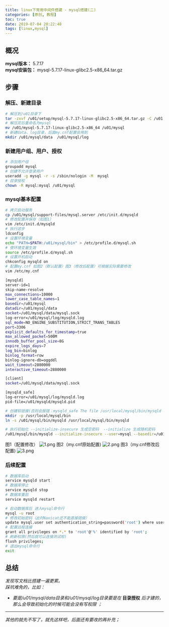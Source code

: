 ```yaml
---
title: linux下常用中间件搭建 - mysql搭建(二)
categories: [原创, 教程]
toc: true
date: 2019-07-04 20:22:48
tags: [linux,mysql]
---
```




## 概况
**mysql版本：** 5.7.17  
**mysql安装包：** mysql-5.7.17-linux-glibc2.5-x86_64.tar.gz
<!--more-->
## 步骤
### 解压、新建目录


```bash
# 解压到/u01目录下
tar -zxvf /u01/setup/mysql-5.7.17-linux-glibc2.5-x86_64.tar.gz -C /u01
# 解压完后重命名为mysql
mv /u01/mysql-5.7.17-linux-glibc2.5-x86_64 /u01/mysql
# 新建data、log目录，后面my.cnf配置会用到
mkdir /u01/mysql/data  /u01/mysql/log

```
### 新建用户组、用户、授权

```bash
# 添加用户组
groupadd mysql
# 创建不允许登录用户
useradd -g mysql -r -s /sbin/nologin -M  mysql
# 目录授权
chown -R mysql:mysql /u01/mysql
```

### mysql基本配置

```bash
# 拷贝启动服务
cp /u01/mysql/support-files/mysql.server /etc/init.d/mysqld
# 修改配置并保存（如图1）
vim /etc/init.d/mysqld
# 执行这步
ldconfig
# 设置环境变量
echo "PATH=$PATH:/u01/mysql/bin" > /etc/profile.d/mysql.sh
# 使环境变量生效
source /etc/profile.d/mysql.sh
# 设置开机启动
chkconfig mysqld on
# 配置my.cnf 如图2（默认配置）图3（修改后配置）可根据实际需要修改
vim /etc/my.cnf
```


```bash
[mysqld]
server-id=1
skip-name-resolve
max_connections=10000
lower_case_table_names=1
basedir=/u01/mysql
datadir=/u01/mysql/data
socket=/u01/mysql/data/mysql.sock
log-error=/u01/mysql/log/mysqld.log
sql_mode=NO_ENGINE_SUBSTITUTION,STRICT_TRANS_TABLES
port=3306
explicit_defaults_for_timestamp=true
max_allowed_packet=500M
innodb_buffer_pool_size=8G
expire_logs_days=7
log_bin=binlog
binlog_format=row
binlog-ignore-db=oggddl
wait_timeout=2880000
interactive_timeout=2880000

[client]
socket=/u01/mysql/data/mysql.sock

[mysqld_safe]
log-error=/u01/mysql/log/mysqld.log
pid-file=/u01/mysqld/mysqld.pid
```

```bash
# 创建软链接(否则会报错：mysqld_safe The file /usr/local/mysql/bin/mysqld does not exist or is not executable.)
mkdir -p /usr/local/mysql/bin
ln -s /u01/mysql/bin/mysqld /usr/local/mysql/bin/mysqld  

# 执行初始化 --initialize-insecure 生成空密码  --initialize 生成随机密码
/u01/mysql/bin/mysqld --initialize-insecure --user=mysql --basedir=/u01/mysql --datadir=/u01/mysql/data
```

图1（配置修改）
![1.png](https://i.loli.net/2019/07/04/5d1dfa1fdbd5698153.png)
图2（my.cnf原始配置)
![2.png](https://i.loli.net/2019/07/04/5d1dfcd24cfc384799.png)
图3（my.cnf修改后配置)
![3.png](https://i.loli.net/2019/07/04/5d1e04303f70047098.png)

### 后续配置


```bash
# 数据库启动
service mysqld start
# 数据库停止
service mysqld stop
# 数据库重启
service mysqld restart

# 启动数据库后 进入mysql命令行
mysql -u root
# 修改初始密码（此时Navicat还不能直接链接）
update mysql.user set authentication_string=password('root') where user='root';
# 配置远程连接
grant all privileges on *.* to 'root'@'%' identified by 'root';
# 刷新权限(然后就可以连接测试啦)
flush privileges;
# 退出mysql命令行
exit
```

## 总结
*发现写文档比搭建一遍更累。*  
*踩坑难免的，比如：*  
- *要是/u01/mysql/data目录和/u01/mysql/log目录要是在* **目录授权** *后才建的，那么会导致初始化的时候可能会没有写权限 ；*
----
*其他的就先不写了，就先这样吧，后面还有要改的再补充；*